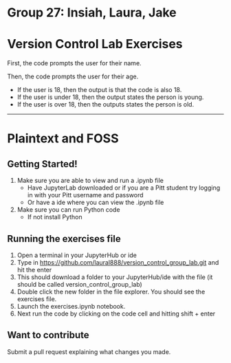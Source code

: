 # Group 27: Insiah, Laura, Jake
# Version Control Lab Exercises

First, the code prompts the user for their name.

Then, the code prompts the user for their age.
* If the user is 18, then the output is that the code is also 18.
* If the user is under 18, then the output states the person is young.
* If the user is over 18, then the outputs states the person is old.
---

# Plaintext and FOSS

## Getting Started!
1. Make sure you are able to view and run a .ipynb file
    * Have JupyterLab downloaded or if you are a Pitt student try logging in with your Pitt username and password
    * Or have a ide where you can view the .ipynb file
2. Make sure you can run Python code
    * If not install Python

## Running the exercises file
1. Open a terminal in your JupyterHub or ide
2. Type in https://github.com/laural888/version_control_group_lab.git and hit the enter 
3. This should download a folder to your JupyterHub/ide with the file (it should be called version_control_group_lab)
4. Double click the new folder in the file explorer. You should see the exercises file.
5. Launch the exercises.ipynb notebook.
6. Next run the code by clicking on the code cell and hitting shift + enter

## Want to contribute
Submit a pull request explaining what changes you made.
